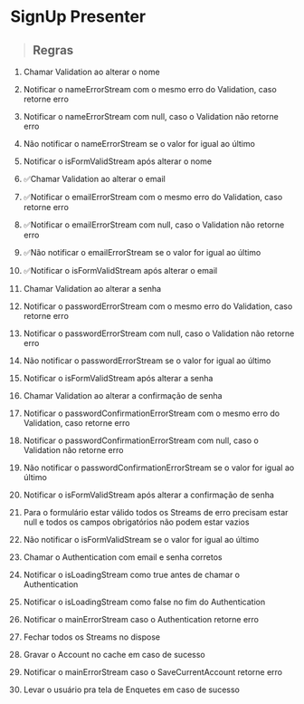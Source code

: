 # SignUp Presenter

> ## Regras
1. Chamar Validation ao alterar o nome
2. Notificar o nameErrorStream com o mesmo erro do Validation, caso retorne erro
3. Notificar o nameErrorStream com null, caso o Validation não retorne erro
4. Não notificar o nameErrorStream se o valor for igual ao último
5. Notificar o isFormValidStream após alterar o nome

6. ✅Chamar Validation ao alterar o email
7. ✅Notificar o emailErrorStream com o mesmo erro do Validation, caso retorne erro
8. ✅Notificar o emailErrorStream com null, caso o Validation não retorne erro
9. ✅Não notificar o emailErrorStream se o valor for igual ao último
10. ✅Notificar o isFormValidStream após alterar o email

11. Chamar Validation ao alterar a senha
12. Notificar o passwordErrorStream com o mesmo erro do Validation, caso retorne erro
13. Notificar o passwordErrorStream com null, caso o Validation não retorne erro
14. Não notificar o passwordErrorStream se o valor for igual ao último
15. Notificar o isFormValidStream após alterar a senha

16. Chamar Validation ao alterar a confirmação de senha
17. Notificar o passwordConfirmationErrorStream com o mesmo erro do Validation, caso retorne erro
18. Notificar o passwordConfirmationErrorStream com null, caso o Validation não retorne erro
19. Não notificar o passwordConfirmationErrorStream se o valor for igual ao último
20. Notificar o isFormValidStream após alterar a confirmação de senha

21. Para o formulário estar válido todos os Streams de erro precisam estar null e todos os campos obrigatórios não podem estar vazios
22. Não notificar o isFormValidStream se o valor for igual ao último
23. Chamar o Authentication com email e senha corretos
24. Notificar o isLoadingStream como true antes de chamar o Authentication
25. Notificar o isLoadingStream como false no fim do Authentication
26. Notificar o mainErrorStream caso o Authentication retorne erro
27. Fechar todos os Streams no dispose
28. Gravar o Account no cache em caso de sucesso
29. Notificar o mainErrorStream caso o SaveCurrentAccount retorne erro
30. Levar o usuário pra tela de Enquetes em caso de sucesso